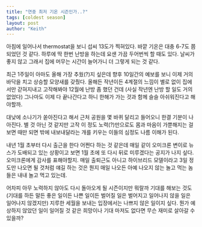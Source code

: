 ```yaml
---
title: "연중 최저 기온 시즌인가..?"
tags: [coldest season]
layout: post
author: "Keith"
---
```


아침에 일어나서 thermostat을 보니 섭씨 13도가 찍혀있다. 바깥 기온은 대충 6-7도 쯤 되었던 것 같다. 하루에 딱 한번 난방을 하는데 요샌 가끔 두어번씩 할 때도 있다. 날씨가 좋지 않고 그래서 집에 머무는 시간이 늘어가니 더 그렇게 되는 것 같다.

최근 1주일이 아마도 올해 가장 추웠(?)지 싶은데 향후 10일간의 예보를 보니 이제 거의 바닥을 치고 상승할 모양새를 갖췄다. 올해든 작년이든 4계절의 느낌이 별로 없이 집에서만 갇혀지내고 고작해봐야 12월에 난방 좀 했던 건데 (사실 작년엔 난방 할 일도 거의 없었다) 그나마도 이제 다 끝나간다고 하니 한해가 가는 것과 함께 슬슬 아쉬워진다고 해야할까.

대낮에 소나기가 쏟아진다고 해서 근처 공원을 몇 바퀴 달리고 들어오니 한결 기분이 나아진다. 별 것 아닌 것 같지만 고작 이 정도 노력(?)만으로도 몸과 마음이 가뿐해지는 걸 보면 때만 되면 밖에 내보내달라는 개를 키우는 이들의 심정도 나름 이해가 된다.

내년 1월 초부터 다시 출근을 한다 어쩐다 하는 것 같은데 매일 같이 오미크론 변이로 뉴스가 도배되고 있는 상황이고 보면 1월 초에 또 다시 뒤로 미루겠다는 공지가 나지 싶다. 오미크론에게 감사를 표해야할지. 매일 출퇴근도 아니고 하이브리드 모델이라고 3일 정도만 나오면 될 것처럼 얘길 하는 것은 뭔지 매일 나오든 아예 나오지 않는 놀고 먹는 놈들은 내내 놀고 먹고 있는데.

어차피 아무 노력하지 않아도 다시 돌아오게 될 시즌이지만 뭐랄까 기대를 해보는 것도 (기대를 하든 말든 좋은 일이든 나쁜 일이든 벌어질 일은 벌어지고 일어나지 않을 일은 일어나지 않겠지만) 지루한 세월을 보내는 입장에서는 나쁘지 않은 일이지 싶다. 뭔가 예상하지 않았던 일이 일어질 것 같은 희망이나 기대 마저도 없다면 무슨 재미로 살아갈 수 있을까?